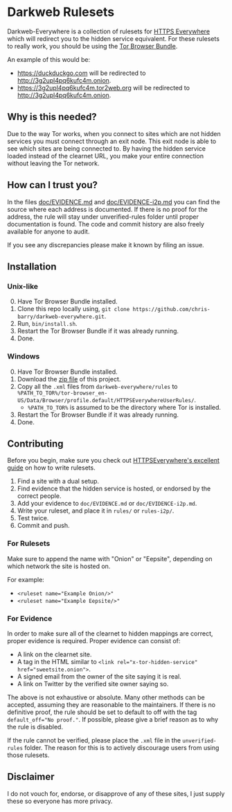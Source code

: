 # Darkweb Rulesets

Darkweb-Everywhere is a collection of rulesets for [HTTPS Everywhere][0] which will redirect you to the hidden service equivalent.
For these rulesets to really work, you should be using the [Tor Browser Bundle][1].

An example of this would be:
* <https://duckduckgo.com> will be redirected to <http://3g2upl4pq6kufc4m.onion>.
* <https://3g2upl4pq6kufc4m.tor2web.org> will be redirected to <http://3g2upl4pq6kufc4m.onion>.

## Why is this needed?

Due to the way Tor works, when you connect to sites which are not hidden services you must connect through an exit node.
This exit node is able to see which sites are being connected to.
By having the hidden service loaded instead of the clearnet URL, you make your entire connection without leaving the Tor network.

## How can I trust you?

In the files [doc/EVIDENCE.md](doc/EVIDENCE.md) and [doc/EVIDENCE-i2p.md](doc/EVIDENCE-i2p.md) you can find the source where each address is documented.
If there is no proof for the address, the rule will stay under unverified-rules folder until proper documentation is found.
The code and commit history are also freely available for anyone to audit.

If you see any discrepancies please make it known by filing an issue.

## Installation

### Unix-like

0. Have Tor Browser Bundle installed.
1. Clone this repo locally using, `git clone https://github.com/chris-barry/darkweb-everywhere.git`.
2. Run, `bin/install.sh`.
3. Restart the Tor Browser Bundle if it was already running.
4. Done.

### Windows

0. Have Tor Browser Bundle installed.
1. Download the [zip file][2] of this project.
2. Copy all the `.xml` files from `darkweb-everywhere/rules` to `%PATH_TO_TOR%/tor-browser_en-US/Data/Browser/profile.default/HTTPSEverywhereUserRules/`.
	* `%PATH_TO_TOR%` is assumed to be the directory where Tor is installed.
3. Restart the Tor Browser Bundle if it was already running.
4. Done.

## Contributing

Before you begin, make sure you check out [HTTPSEverywhere's excellent guide][3] on how to write rulesets.

1. Find a site with a dual setup.
2. Find evidence that the hidden service is hosted, or endorsed by the correct people.
3. Add your evidence to `doc/EVIDENCE.md` or `doc/EVIDENCE-i2p.md`.
4. Write your ruleset, and place it in `rules/` or `rules-i2p/`.
5. Test twice.
6. Commit and push.

### For Rulesets

Make sure to append the name with "Onion" or "Eepsite", depending on which network the site is hosted on.

For example:
* `<ruleset name="Example Onion/>"`
* `<ruleset name="Example Eepsite/>"`

### For Evidence

In order to make sure all of the clearnet to hidden mappings are correct, proper evidence is required.
Proper evidence can consist of:

* A link on the clearnet site.
* A tag in the HTML similar to `<link rel="x-tor-hidden-service" href="sweetsite.onion">`.
* A signed email from the owner of the site saying it is real.
* A link on Twitter by the verified site owner saying so.

The above is not exhaustive or absolute.
Many other methods can be accepted, assuming they are reasonable to the maintainers.
If there is no definitive proof, the rule should be set to default to off with the tag `default_off="No proof."`.
If possible, please give a brief reason as to why the rule is disabled.

If the rule cannot be verified, please place the `.xml` file in the `unverified-rules` folder.
The reason for this is to actively discourage users from using those rulesets.

## Disclaimer

I do not vouch for, endorse, or disapprove of any of these sites, I just supply these so everyone has more privacy. 

[0]: https://www.eff.org/https-everywhere "HTTPS Everywhere"
[1]: https://www.torproject.org/projects/torbrowser.html.en "The Tor Browser Bundle"
[2]: https://github.com/chris-barry/darkweb-everywhere/archive/master.zip
[3]: https://www.eff.org/https-everywhere/rulesets "HTTPS Everywhere Rulesets"
